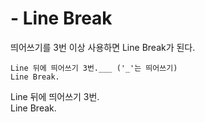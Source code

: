 # - Line Break

띄어쓰기를 3번 이상 사용하면 Line Break가 된다.
```
Line 뒤에 띄어쓰기 3번.___ ('_'는 띄어쓰기)
Line Break.
```

Line 뒤에 띄어쓰기 3번.   
Line Break.
